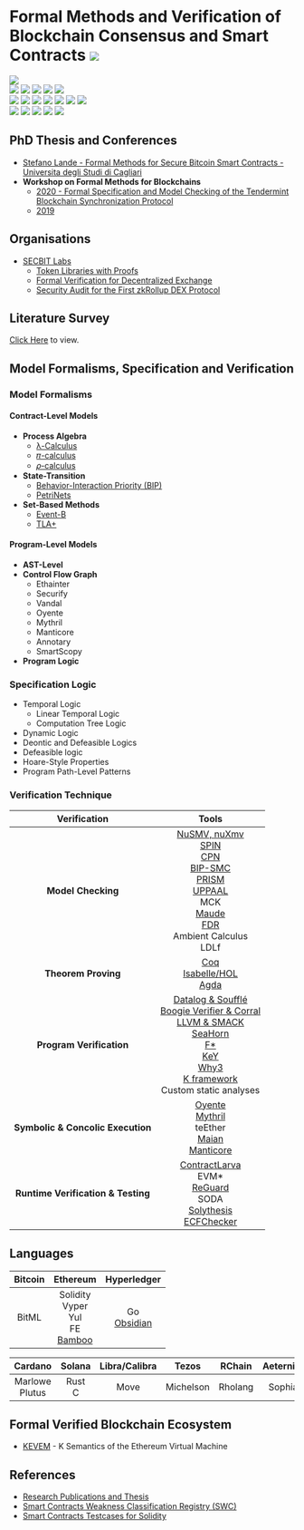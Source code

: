 # Formal Methods and Verification of Blockchain Consensus and Smart Contracts ![](https://img.shields.io/badge/-Live-brightgreen)
![](https://img.shields.io/badge/Batch-Ph.D-green) <br/>
![](https://img.shields.io/badge/Focus-Blockchain-yellow) ![](https://img.shields.io/badge/Focus-Smart_Contracts-yellow) ![](https://img.shields.io/badge/Focus-Languages-yellow) ![](https://img.shields.io/badge/Focus-DASP-yellow) ![](https://img.shields.io/badge/Focus-SWC-yellow) <br/>
![](https://img.shields.io/badge/Blockchain-Bitcoin-blue) ![](https://img.shields.io/badge/Blockchain-Ethereum-blue) ![](https://img.shields.io/badge/Blockchain-Hyperledger-blue) ![](https://img.shields.io/badge/Blockchain-EOS-blue) ![](https://img.shields.io/badge/Blockchain-Cardano-blue) ![](https://img.shields.io/badge/Blockchain-Solana-blue) ![](https://img.shields.io/badge/Blockchain-Tezos-blue) <br/>
![](https://img.shields.io/badge/FM-Model_Checking-purple) ![](https://img.shields.io/badge/FM-Theorem_Proving-purple) ![](https://img.shields.io/badge/FM-Symbolic_Concolic_Execution-purple) ![](https://img.shields.io/badge/FM-Program_Verification-purple) ![](https://img.shields.io/badge/FM-Run_Time_Verification-purple)

## PhD Thesis and Conferences
 - [Stefano Lande - Formal Methods for Secure Bitcoin Smart Contracts - Universita degli Studi di Cagliari](Assets/Thesis/PhD_Formal_Methods_for_Secure_Bitcoin.pdf)
 - **Workshop on Formal Methods for Blockchains**
   - [2020 - Formal Specification and Model Checking of the Tendermint Blockchain Synchronization Protocol](https://ramagururadhakrishnan.github.io/Blockchain-Papers/Formal_Methods/Formal_Specification_and_Model_Checking_of_the_Tendermint_Blockchain_Synchronization_Protocol.pdf)
   - [2019](https://ramagururadhakrishnan.github.io/Blockchain-Papers/Formal_Methods/Proceedings_Formal_Methods_for_Blockchains.pdf)
  

## Organisations
 - [SECBIT Labs](https://secbit.io/about.html)
    - [Token Libraries with Proofs](https://github.com/sec-bit/tokenlibs-with-proofs)
    - [Formal Verification for Decentralized Exchange](https://github.com/sec-bit/loopring-protocol2-verification)
    - [Security Audit for the First zkRollup DEX Protocol](https://github.com/Loopring/protocols/tree/d528ab83c9934a4d54e4a3ceefa20ba7908ebe25/packages/loopring_v3/security_audit)
    
## Literature Survey
[Click Here](https://ramagururadhakrishnan.github.io/Blockchain-Papers/Formal_Methods/) to view.

## Model Formalisms, Specification and Verification

### Model Formalisms
#### Contract-Level Models
 - **Process Algebra**
   - [λ-Calculus](https://jacksongl.github.io/files/demo/lambda/index.htm)
   - [𝜋-calculus]()
   - [𝜌-calculus]()
 - **State-Transition**
   - [Behavior-Interaction Priority (BIP)]()
   - [PetriNets]()
 - **Set-Based Methods**
   - [Event-B]()
   - [TLA+]()
 
#### Program-Level Models
 - **AST-Level**
 - **Control Flow Graph** 
   - Ethainter
   - Securify
   - Vandal
   - Oyente
   - Mythril
   - Manticore
   - Annotary
   - SmartScopy
 - **Program Logic** 

### Specification Logic
 - Temporal Logic 
   - Linear Temporal Logic
   - Computation Tree Logic
 - Dynamic Logic
 - Deontic and Defeasible Logics
 - Defeasible logic
 - Hoare-Style Properties
 - Program Path-Level Patterns
 
### Verification Technique 

| Verification | Tools | 
|:------------:|:-----:|
| **Model Checking** | [NuSMV, nuXmv](https://nusmv.fbk.eu/)  <br/> [SPIN](https://spinroot.com/spin/whatispin.html)  <br/> [CPN](https://cpntools.org/) <br/> [BIP-SMC](http://www-verimag.imag.fr/Statistical-Model-Checking.html) <br/> [PRISM](https://www.prismmodelchecker.org/)  <br/> [UPPAAL](https://uppaal.org/) <br/> MCK <br/> [Maude](http://maude.cs.illinois.edu/tools/lmc/)  <br/> [FDR](https://cocotec.io/fdr/)  <br/> Ambient Calculus  <br/> LDLf |
| **Theorem Proving** | [Coq](https://coq.inria.fr/) <br/> [Isabelle/HOL](https://isabelle.in.tum.de/) <br/> [Agda](https://plfa.inf.ed.ac.uk/) | 
| **Program Verification** | [Datalog & Soufflé](https://souffle-lang.github.io/) <br/> [Boogie Verifier & Corral](https://github.com/boogie-org/corral)  <br/> [LLVM & SMACK](https://github.com/smackers/smack) <br/> [SeaHorn](https://seahorn.github.io/) <br/> [F*](https://www.fstar-lang.org/)  <br/> [KeY](https://www.key-project.org/)  <br/> [Why3](https://why3.lri.fr/)  <br/> [K framework](https://kframework.org/) <br/> Custom static analyses <br/> | 
| **Symbolic & Concolic Execution** | [Oyente](https://oyente.tech/) <br/> [Mythril](https://github.com/ConsenSys/mythril)  <br/> teEther <br/> [Maian](https://github.com/ivicanikolicsg/MAIAN)  <br/> [Manticore](https://github.com/trailofbits/manticore) |
| **Runtime Verification & Testing** | [ContractLarva](https://github.com/gordonpace/contractLarva) <br/> EVM* <br/> [ReGuard](https://ieeexplore.ieee.org/document/8449446) <br/> SODA <br/> [Solythesis](https://github.com/aoli-al/Solythesis) <br/> [ECFChecker](https://github.com/shellygr/ECFChecker) <br/> |
  
## Languages 

| Bitcoin | Ethereum | Hyperledger |
|:-------:|:--------:|:-----------:|
|  BitML  | Solidity <br/> Vyper  <br/> Yul <br/> FE <br/> [Bamboo](https://github.com/cornellblockchain/bamboo) | Go <br/> [Obsidian](https://obsidian-lang.com/) |

| Cardano | Solana | Libra/Calibra | Tezos | RChain | Aeternity | Stratis | Aergo |
|:-------:|:------:|:-------------:|:-----:|:------:|:---------:|:-------:|:-----:|
| Marlowe <br/> Plutus | Rust <br/> C | Move | Michelson | Rholang | Sophia | C# | Lua <br/> SCL |
  
## Formal Verified Blockchain Ecosystem
 - [KEVEM]() - K Semantics of the Ethereum Virtual Machine 

## References
 - [Research Publications and Thesis](https://github.com/ramagururadhakrishnan/Blockchain-Papers/tree/main/Formal_Methods)
 - [Smart Contracts Weakness Classification Registry (SWC)](https://swcregistry.io/)
 - [Smart Contracts Testcases for Solidity](https://github.com/SmartContractSecurity/SWC-registry/tree/master/test_cases/solidity)
